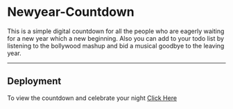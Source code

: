 # Newyear-Countdown
This is a simple digital countdown for all the people who are eagerly waiting for a new year which a new beginning.
Also you can add to your todo list by listening to the bollywood mashup and bid a musical goodbye to the leaving year.

---
## Deployment
To view the countdown and celebrate your night [Click Here](https://shouryabrahmastra.github.io/Newyear-Countdown/)  
